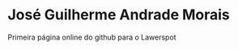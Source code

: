 <html lang="en">
<head>
    <meta charset="UTF-8">
    <meta http-equiv="X-UA-Compatible" content="IE=edge">
    <meta name="viewport" content="width=device-width, initial-scale=1.0">
    <title>Primeira página</title>
</head>
<body>
  <h1> José Guilherme Andrade Morais </h1>
  <p> Primeira página online do github para o Lawerspot</p>
</body>
</html>
